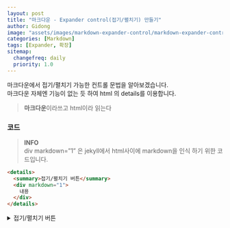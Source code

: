 ```yaml
---
layout: post
title: "마크다운 - Expander control(접기/펼치기) 만들기"
author: Gidong
image: "assets/images/markdown-expander-control/markdown-expander-control-main.png"
categories: [Markdown]
tags: [Expander, 확장]
sitemap:
  changefreq: daily
  priority: 1.0
---
```


마크다운에서 접기/펼치기 가능한 컨트롤 문법을 알아보겠습니다.  
마크다운 자체엔 기능이 없는 듯 하여 html 의 details를 이용합니다.

> **마크다운**이라쓰고 html이라 읽는다

### 코드

> **INFO**  
> div markdown=”1” 은 jekyll에서 html사이에 markdown을 인식 하기 위한 코드입니다.

```html
<details>
  <summary>접기/펼치기 버튼</summary>
  <div markdown="1">
    내용
  </div>
</details>
```

<details>
  <summary>접기/펼치기 버튼</summary>
  <div markdown="1">
    내용
  </div>
</details>
